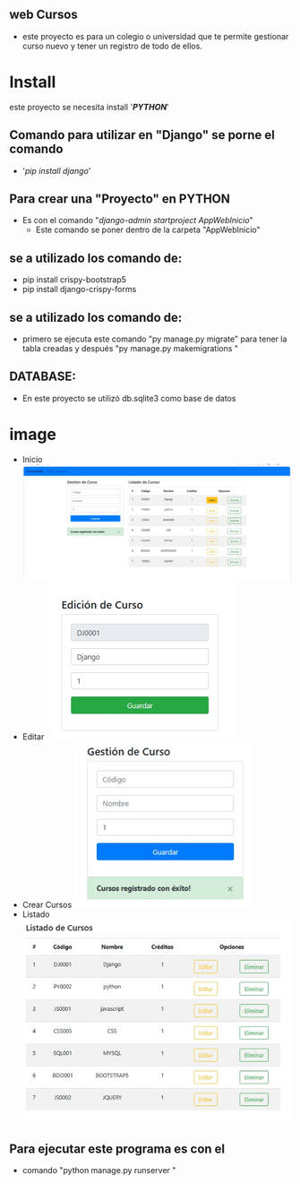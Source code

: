 ## web Cursos
- este proyecto es para un colegio o universidad 
que te permite gestionar curso nuevo y tener un registro 
de todo de ellos.

# Install

este proyecto  se necesita install '**_PYTHON_**'

## Comando para utilizar en "Django" se porne el comando 

- '_pip install django_'

## Para crear una "Proyecto" en PYTHON  
- Es con el comando "_django-admin startproject AppWebInicio_"
  - Este comando se poner dentro de la carpeta "AppWebInicio"

## se a utilizado los comando de:
- pip install crispy-bootstrap5
- pip install django-crispy-forms
## se a utilizado los comando de:
- primero se ejecuta este comando "py manage.py migrate" para tener la tabla creadas y después "py manage.py makemigrations "
## DATABASE:
- En este proyecto se utilizó db.sqlite3 como base de datos
   
# image
- Inicio
![inicio](app/image/inicio.jpg)
- Editar
![editar](app/image/editar.jpg)
- Crear Cursos
![cursos](app/image/crearCurso.jpg)
- Listado
![listado](app/image/listado.jpg)

## Para ejecutar este programa es con el
- comando "python manage.py runserver "
